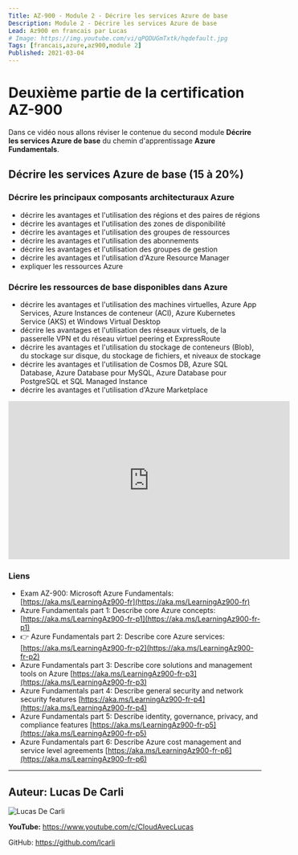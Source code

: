```yaml
---
Title: AZ-900 - Module 2 - Décrire les services Azure de base
Description: Module 2 - Décrire les services Azure de base
Lead: Az900 en francais par Lucas
# Image: https://img.youtube.com/vi/qPQDUGmTxtk/hqdefault.jpg
Tags: [francais,azure,az900,module 2]
Published: 2021-03-04
---
```


# Deuxième partie de la certification AZ-900

Dans ce vidéo nous allons réviser le contenue du second module **Décrire les services Azure de base** du chemin d'apprentissage **Azure Fundamentals**.

<!--more-->

## Décrire les services Azure de base (15 à 20%) 

### Décrire les principaux composants architecturaux Azure

- décrire les avantages et l'utilisation des régions et des paires de régions
- décrire les avantages et l'utilisation des zones de disponibilité
- décrire les avantages et l'utilisation des groupes de ressources
- décrire les avantages et l'utilisation des abonnements
- décrire les avantages et l'utilisation des groupes de gestion
- décrire les avantages et l'utilisation d'Azure Resource Manager
- expliquer les ressources Azure

### Décrire les ressources de base disponibles dans Azure

- décrire les avantages et l'utilisation des machines virtuelles, Azure App Services, Azure
Instances de conteneur (ACI), Azure Kubernetes Service (AKS) et Windows Virtual Desktop
- décrire les avantages et l'utilisation des réseaux virtuels, de la passerelle VPN et du réseau virtuel
peering et ExpressRoute
- décrire les avantages et l'utilisation du stockage de conteneurs (Blob), du stockage sur disque, du stockage de fichiers,
et niveaux de stockage
- décrire les avantages et l'utilisation de Cosmos DB, Azure SQL Database, Azure Database pour
MySQL, Azure Database pour PostgreSQL et SQL Managed Instance
- décrire les avantages et l'utilisation d'Azure Marketplace


<iframe width="560" height="315" src="https://www.youtube.com/embed/qPQDUGmTxtk" frameborder="0" allow="accelerometer; autoplay; clipboard-write; encrypted-media; gyroscope; picture-in-picture" allowfullscreen></iframe>


### Liens

- Exam AZ-900: Microsoft Azure Fundamentals: [https://aka.ms/LearningAz900​-fr](https://aka.ms/LearningAz900​-fr)
- Azure Fundamentals part 1: Describe core Azure concepts: [https://aka.ms/LearningAz900-fr-p1​](https://aka.ms/LearningAz900-fr-p1​)
- 👉 Azure Fundamentals part 2: Describe core Azure services: [https://aka.ms/LearningAz900-fr-p2​](https://aka.ms/LearningAz900-fr-p2​)
- Azure Fundamentals part 3: Describe core solutions and management tools on Azure  [https://aka.ms/LearningAz900-fr-p3​](https://aka.ms/LearningAz900-fr-p3​)
- Azure Fundamentals part 4: Describe general security and network security features  [https://aka.ms/LearningAz900-fr-p4](https://aka.ms/LearningAz900-fr-p4​)​
- Azure Fundamentals part 5: Describe identity, governance, privacy, and compliance features  [https://aka.ms/LearningAz900-fr-p5](https://aka.ms/LearningAz900-fr-p5)​
- Azure Fundamentals part 6: Describe Azure cost management and service level agreements [https://aka.ms/LearningAz900-fr-p6](https://aka.ms/LearningAz900-fr-p6​)


---

## Auteur: Lucas De Carli

![Lucas De Carli](https://avatars.githubusercontent.com/u/4472823?s=460&u=37d097ad8cdf91316d0f8231cd41f25c68c15e88&v=4)

**YouTube:** https://www.youtube.com/c/CloudAvecLucas

GitHub: https://github.com/lcarli


